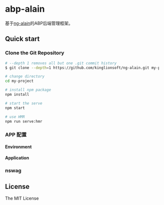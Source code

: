 # abp-alain

基于[ng-alain](https://github.com/cipchk/ng-alain)的ABP后端管理框架。

## Quick start

### Clone the Git Repository

```bash
# --depth 1 removes all but one .git commit history
$ git clone --depth=1 https://github.com/kinglionsoft/ng-alain.git my-project

# change directory
cd my-project

# install npm package
npm install

# start the serve
npm start

# use HMR
npm run serve:hmr
```

### APP 配置

#### Environment

#### Application

### nswag

## License

The MIT License
